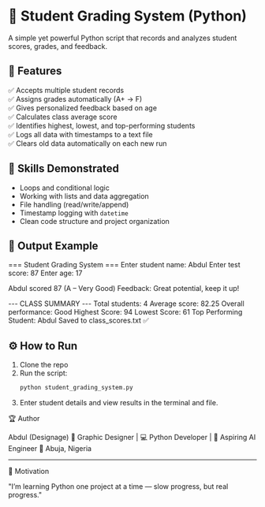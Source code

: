 # 🧮 Student Grading System (Python)

A simple yet powerful Python script that records and analyzes student scores, grades, and feedback.

## 🎯 Features

✅ Accepts multiple student records  
✅ Assigns grades automatically (A+ → F)  
✅ Gives personalized feedback based on age  
✅ Calculates class average score  
✅ Identifies highest, lowest, and top-performing students  
✅ Logs all data with timestamps to a text file  
✅ Clears old data automatically on each new run

## 🧠 Skills Demonstrated

- Loops and conditional logic
- Working with lists and data aggregation
- File handling (read/write/append)
- Timestamp logging with `datetime`
- Clean code structure and project organization

## 📂 Output Example

=== Student Grading System ===
Enter student name: Abdul
Enter test score: 87
Enter age: 17

Abdul scored 87 (A – Very Good)
Feedback: Great potential, keep it up!

--- CLASS SUMMARY ---
Total students: 4
Average score: 82.25
Overall performance: Good
Highest Score: 94
Lowest Score: 61
Top Performing Student: Abdul
Saved to class_scores.txt ✅

## ⚙️ How to Run

1. Clone the repo
2. Run the script:
   ```bash
   python student_grading_system.py
   ```
3. Enter student details and view results in the terminal and file.

🏆 Author

Abdul (Designage)
🎨 Graphic Designer | 💻 Python Developer | 🤖 Aspiring AI Engineer
📍 Abuja, Nigeria

---

💬 Motivation

"I’m learning Python one project at a time — slow progress, but real progress."
